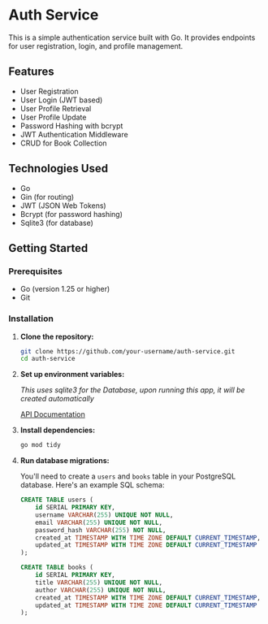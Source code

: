 # Auth Service

This is a simple authentication service built with Go. It provides endpoints for user registration, login, and profile management.

## Features

- User Registration
- User Login (JWT based)
- User Profile Retrieval
- User Profile Update
- Password Hashing with bcrypt
- JWT Authentication Middleware
- CRUD for Book Collection

## Technologies Used

- Go
- Gin (for routing)
- JWT (JSON Web Tokens)
- Bcrypt (for password hashing)
- Sqlite3 (for database)

## Getting Started

### Prerequisites

- Go (version 1.25 or higher)
- Git

### Installation

1. **Clone the repository:**

   ```bash
   git clone https://github.com/your-username/auth-service.git
   cd auth-service
   ```

2. **Set up environment variables:**

   *This uses sqlite3 for the Database, upon running this app, it will be created automatically*

   [API Documentation](https://documenter.getpostman.com/view/28337725/2sB3QQJSy5)

3. **Install dependencies:**

   ```bash
   go mod tidy
   ```

4. **Run database migrations:**

   You'll need to create a `users` and `books` table in your PostgreSQL database. Here's an example SQL schema:

   ```sql
   CREATE TABLE users (
       id SERIAL PRIMARY KEY,
       username VARCHAR(255) UNIQUE NOT NULL,
       email VARCHAR(255) UNIQUE NOT NULL,
       password_hash VARCHAR(255) NOT NULL,
       created_at TIMESTAMP WITH TIME ZONE DEFAULT CURRENT_TIMESTAMP,
       updated_at TIMESTAMP WITH TIME ZONE DEFAULT CURRENT_TIMESTAMP
   );

   CREATE TABLE books (
       id SERIAL PRIMARY KEY,
       title VARCHAR(255) UNIQUE NOT NULL,
       author VARCHAR(255) UNIQUE NOT NULL,
       created_at TIMESTAMP WITH TIME ZONE DEFAULT CURRENT_TIMESTAMP,
       updated_at TIMESTAMP WITH TIME ZONE DEFAULT CURRENT_TIMESTAMP
   );

